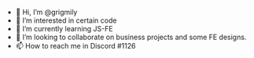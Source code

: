 - 👋 Hi, I’m @grigmily
- 👀 I’m interested in certain code
- 🌱 I’m currently learning JS-FE
- 💞️ I’m looking to collaborate on business projects and some FE designs.
- 📫 How to reach me in Discord #1126 

<!---
grigmily/grigmily is a ✨ special ✨ repository because its `README.md` (this file) appears on your GitHub profile.
You can click the Preview link to take a look at your changes.
--->
